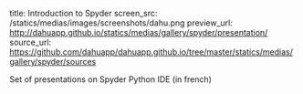 title:  Introduction to Spyder
screen_src: /statics/medias/images/screenshots/dahu.png
preview_url: http://dahuapp.github.io/statics/medias/gallery/spyder/presentation/
source_url: https://github.com/dahuapp/dahuapp.github.io/tree/master/statics/medias/gallery/spyder/sources

Set of presentations on Spyder Python IDE (in french)
